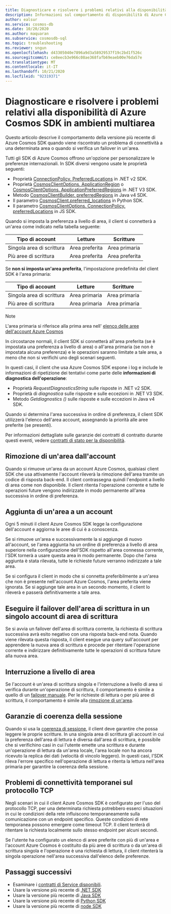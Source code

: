 ```yaml
---
title: Diagnosticare e risolvere i problemi relativi alla disponibilità di Azure Cosmos SDK in ambienti multiarea
description: Informazioni sul comportamento di disponibilità di Azure Cosmos SDK quando si opera in ambienti con più aree.
author: ealsur
ms.service: cosmos-db
ms.date: 10/20/2020
ms.author: maquaran
ms.subservice: cosmosdb-sql
ms.topic: troubleshooting
ms.reviewer: sngun
ms.openlocfilehash: d43305040e7896a9d3a58929537f19c2bd1f526c
ms.sourcegitcommit: ce8eecb3e966c08ae368fafb69eaeb00e76da57e
ms.translationtype: MT
ms.contentlocale: it-IT
ms.lasthandoff: 10/21/2020
ms.locfileid: "92319371"
---
```

# <a name="diagnose-and-troubleshoot-the-availability-of-azure-cosmos-sdks-in-multiregional-environments"></a>Diagnosticare e risolvere i problemi relativi alla disponibilità di Azure Cosmos SDK in ambienti multiarea

Questo articolo descrive il comportamento della versione più recente di Azure Cosmos SDK quando viene riscontrato un problema di connettività a una determinata area o quando si verifica un failover in un'area.

Tutti gli SDK di Azure Cosmos offrono un'opzione per personalizzare le preferenze internazionali. In SDK diversi vengono usate le proprietà seguenti:

* Proprietà [ConnectionPolicy. PreferredLocations](/dotnet/api/microsoft.azure.documents.client.connectionpolicy.preferredlocations) in .NET v2 SDK.
* Proprietà [CosmosClientOptions. ApplicationRegion](/dotnet/api/microsoft.azure.cosmos.cosmosclientoptions.applicationregion) o [CosmosClientOptions. ApplicationPreferredRegions](/dotnet/api/microsoft.azure.cosmos.cosmosclientoptions.applicationpreferredregions) in .NET V3 SDK.
* Metodo [CosmosClientBuilder. preferredRegions](/java/api/com.azure.cosmos.cosmosclientbuilder.preferredregions) in Java v4 SDK.
* Il parametro [CosmosClient.preferred_locations](/python/api/azure-cosmos/azure.cosmos.cosmos_client.cosmosclient) in Python SDK.
* Il parametro [CosmosClientOptions. ConnectionPolicy. preferredLocations](/javascript/api/@azure/cosmos/connectionpolicy#preferredlocations) in JS SDK.

Quando si imposta la preferenza a livello di area, il client si connetterà a un'area come indicato nella tabella seguente:

|Tipo di account |Letture |Scritture |
|------------------------|--|--|
| Singola area di scrittura | Area preferita | Area primaria  |
| Più aree di scrittura | Area preferita | Area preferita  |

Se **non si imposta un'area preferita**, l'impostazione predefinita del client SDK è l'area primaria:

|Tipo di account |Letture |Scritture |
|------------------------|--|--|
| Singola area di scrittura | Area primaria | Area primaria |
| Più aree di scrittura | Area primaria  | Area primaria  |

> [!NOTE]
> L'area primaria si riferisce alla prima area nell' [elenco delle aree dell'account Azure Cosmos](distribute-data-globally.md)

In circostanze normali, il client SDK si connetterà all'area preferita (se è impostata una preferenza a livello di area) o all'area primaria (se non è impostata alcuna preferenza) e le operazioni saranno limitate a tale area, a meno che non si verifichi uno degli scenari seguenti.

In questi casi, il client che usa Azure Cosmos SDK espone i log e include le informazioni di ripetizione dei tentativi come parte delle **informazioni di diagnostica dell'operazione**:

* Proprietà *RequestDiagnosticsString* sulle risposte in .NET v2 SDK.
* Proprietà di *diagnostica* sulle risposte e sulle eccezioni in .NET V3 SDK.
* Metodo *Getdiagnostics ()* sulle risposte e sulle eccezioni in Java v4 SDK.

Quando si determina l'area successiva in ordine di preferenza, il client SDK utilizzerà l'elenco dell'area account, assegnando la priorità alle aree preferite (se presenti).

Per informazioni dettagliate sulle garanzie dei contratti di contratto durante questi eventi, vedere [contratti di stato per la disponibilità](high-availability.md#slas-for-availability).

## <a name="removing-a-region-from-the-account"></a><a id="remove-region"></a>Rimozione di un'area dall'account

Quando si rimuove un'area da un account Azure Cosmos, qualsiasi client SDK che usa attivamente l'account rileverà la rimozione dell'area tramite un codice di risposta back-end. Il client contrassegna quindi l'endpoint a livello di area come non disponibile. Il client ritenta l'operazione corrente e tutte le operazioni future vengono indirizzate in modo permanente all'area successiva in ordine di preferenza.

## <a name="adding-a-region-to-an-account"></a>Aggiunta di un'area a un account

Ogni 5 minuti il client Azure Cosmos SDK legge la configurazione dell'account e aggiorna le aree di cui è a conoscenza.

Se si rimuove un'area e successivamente la si aggiunge di nuovo all'account, se l'area aggiunta ha un ordine di preferenza a livello di area superiore nella configurazione dell'SDK rispetto all'area connessa corrente, l'SDK tornerà a usare questa area in modo permanente. Dopo che l'area aggiunta è stata rilevata, tutte le richieste future verranno indirizzate a tale area.

Se si configura il client in modo che si connetta preferibilmente a un'area che non è presente nell'account Azure Cosmos, l'area preferita viene ignorata. Se si aggiunge tale area in un secondo momento, il client lo rileverà e passerà definitivamente a tale area.

## <a name="fail-over-the-write-region-in-a-single-write-region-account"></a><a id="manual-failover-single-region"></a>Eseguire il failover dell'area di scrittura in un singolo account di area di scrittura

Se si avvia un failover dell'area di scrittura corrente, la richiesta di scrittura successiva avrà esito negativo con una risposta back-end nota. Quando viene rilevata questa risposta, il client esegue una query sull'account per apprendere la nuova area di scrittura e procede per ritentare l'operazione corrente e indirizzare definitivamente tutte le operazioni di scrittura future alla nuova area.

## <a name="regional-outage"></a>Interruzione a livello di area

Se l'account è un'area di scrittura singola e l'interruzione a livello di area si verifica durante un'operazione di scrittura, il comportamento è simile a quello di un [failover manuale](#manual-failover-single-region). Per le richieste di lettura o per più aree di scrittura, il comportamento è simile alla [rimozione di un'area](#remove-region).

## <a name="session-consistency-guarantees"></a>Garanzie di coerenza della sessione

Quando si usa la [coerenza di sessione](consistency-levels.md#guarantees-associated-with-consistency-levels), il client deve garantire che possa leggere le proprie scritture. In una singola area di scrittura gli account in cui la preferenza dell'area di lettura è diversa dall'area di scrittura, è possibile che si verifichino casi in cui l'utente emette una scrittura e durante un'operazione di lettura da un'area locale, l'area locale non ha ancora ricevuto la replica dei dati (velocità di vincolo leggero). In questi casi, l'SDK rileva l'errore specifico nell'operazione di lettura e ritenta la lettura nell'area primaria per garantire la coerenza della sessione.

## <a name="transient-connectivity-issues-on-tcp-protocol"></a>Problemi di connettività temporanei sul protocollo TCP

Negli scenari in cui il client Azure Cosmos SDK è configurato per l'uso del protocollo TCP, per una determinata richiesta potrebbero esserci situazioni in cui le condizioni della rete influiscono temporaneamente sulla comunicazione con un endpoint specifico. Queste condizioni di rete temporanea possono emergere come timeout TCP. Il client tenterà di ritentare la richiesta localmente sullo stesso endpoint per alcuni secondi.

Se l'utente ha configurato un elenco di aree preferite con più di un'area e l'account Azure Cosmos è costituito da più aree di scrittura o da un'area di scrittura singola e l'operazione è una richiesta di lettura, il client ritenterà la singola operazione nell'area successiva dall'elenco delle preferenze.

## <a name="next-steps"></a>Passaggi successivi

* Esaminare i [contratti di Service disponibili](high-availability.md#slas-for-availability).
* Usare la versione più recente di [.NET SDK](sql-api-sdk-dotnet-standard.md)
* Usare la versione più recente di [Java SDK](sql-api-sdk-java-v4.md)
* Usare la versione più recente di [Python SDK](sql-api-sdk-python.md)
* Usare la versione più recente di [node SDK](sql-api-sdk-node.md)
